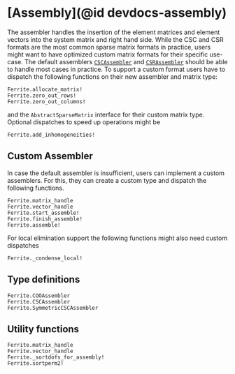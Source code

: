 # [Assembly](@id devdocs-assembly)

The assembler handles the insertion of the element matrices and element vectors into the system matrix and right hand side. While the CSC and CSR formats are the most common sparse matrix formats in practice, users might want to have optimized custom matrix formats for their specific use-case. The default assemblers [`CSCAssembler`](@ref) and [`CSRAssembler`](@ref) should be able to handle most cases in practice. To support a custom format users have to dispatch the following functions on their new assembler and matrix type:

```@docs
Ferrite.allocate_matrix!
Ferrite.zero_out_rows!
Ferrite.zero_out_columns!
```

and the `AbstractSparseMatrix` interface for their custom matrix type. Optional dispatches to speed up operations might be

```@docs
Ferrite.add_inhomogeneities!
```

## Custom Assembler

In case the default assembler is insufficient, users can implement a custom assemblers. For this, they can create a custom type and dispatch the following functions.

```@docs
Ferrite.matrix_handle
Ferrite.vector_handle
Ferrite.start_assemble!
Ferrite.finish_assemble!
Ferrite.assemble!
```

For local elimination support the following functions might also need custom dispatches

```@docs
Ferrite._condense_local!
```

## Type definitions

```@docs
Ferrite.COOAssembler
Ferrite.CSCAssembler
Ferrite.SymmetricCSCAssembler
```

## Utility functions

```@docs
Ferrite.matrix_handle
Ferrite.vector_handle
Ferrite._sortdofs_for_assembly!
Ferrite.sortperm2!
```
